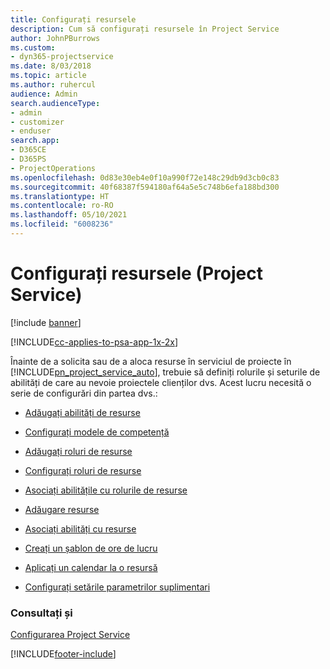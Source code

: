 ```yaml
---
title: Configurați resursele
description: Cum să configurați resursele în Project Service
author: JohnPBurrows
ms.custom:
- dyn365-projectservice
ms.date: 8/03/2018
ms.topic: article
ms.author: ruhercul
audience: Admin
search.audienceType:
- admin
- customizer
- enduser
search.app:
- D365CE
- D365PS
- ProjectOperations
ms.openlocfilehash: 0d83e30eb4e0f10a990f72e148c29db9d3cb0c83
ms.sourcegitcommit: 40f68387f594180af64a5e5c748b6efa188bd300
ms.translationtype: HT
ms.contentlocale: ro-RO
ms.lasthandoff: 05/10/2021
ms.locfileid: "6008236"
---
```

# <a name="set-up-resources-project-service"></a>Configurați resursele (Project Service)

[!include [banner](../includes/psa-now-project-operations.md)]

[!INCLUDE[cc-applies-to-psa-app-1x-2x](../includes/cc-applies-to-psa-app-1x-2x.md)]

Înainte de a solicita sau de a aloca resurse în serviciul de proiecte în [!INCLUDE[pn_project_service_auto](../includes/pn-project-service-auto.md)], trebuie să definiți rolurile și seturile de abilități de care au nevoie proiectele clienților dvs. Acest lucru necesită o serie de configurări din partea dvs.:  
  
-   [Adăugați abilități de resurse](../psa/add-resource-skills.md)  
  
-   [Configurați modele de competență](../psa/set-up-proficiency-models.md)  
  
-   [Adăugați roluri de resurse](../psa/add-resource-roles.md)  
  
-   [Configurați roluri de resurse](../psa/configure-resource-roles.md)  
  
-   [Asociați abilitățile cu rolurile de resurse](../psa/associate-skills-with-resource-roles.md)  
  
-   [Adăugare resurse](../psa/add-resources.md)  
  
-   [Asociați abilități cu resurse](../psa/associate-skills-with-resources.md)  
  
-   [Creați un șablon de ore de lucru](../psa/create-work-hours-template.md)  
  
-   [Aplicați un calendar la o resursă](../psa/apply-calendar-resource.md)  
  
-   [Configurați setările parametrilor suplimentari](../psa/configure-additional-parameters-settings.md)  
  
### <a name="see-also"></a>Consultați și  
 [Configurarea Project Service](../psa/configure.md)


[!INCLUDE[footer-include](../includes/footer-banner.md)]